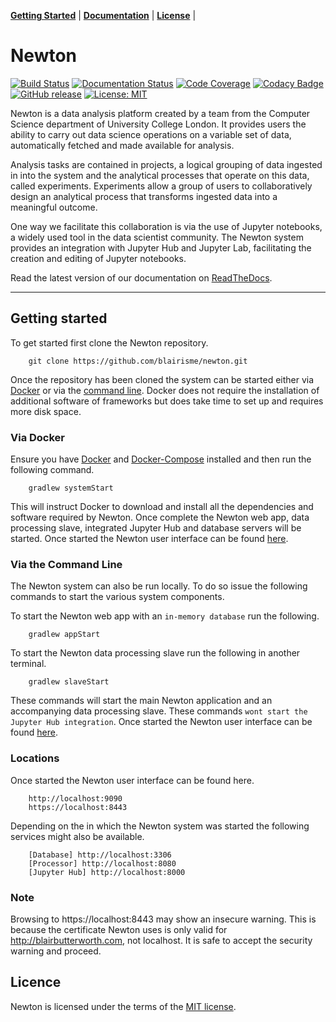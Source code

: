 **[Getting Started](#getting-started)** |
**[Documentation](https://newton.readthedocs.io/)** |
**[License](#licence)** |

# Newton

[![Build Status](https://travis-ci.com/blairisme/newton.svg?branch=master)](https://travis-ci.com/blairisme/newton)
[![Documentation Status](https://readthedocs.org/projects/newton/badge/?version=latest)](https://newton.readthedocs.io/en/latest/?badge=latest)
[![Code Coverage](https://codecov.io/gh/blairisme/newton/branch/master/graph/badge.svg)](https://codecov.io/gh/blairisme/newton)
[![Codacy Badge](https://api.codacy.com/project/badge/Grade/6d4ca6c355fc4a82aa773e7b5cf96585)](https://www.codacy.com/app/blairisme/newton?utm_source=github.com&amp;utm_medium=referral&amp;utm_content=blairisme/newton&amp;utm_campaign=Badge_Grade)
[![GitHub release](https://img.shields.io/badge/release-v0.1-blue.svg)](https://github.com/blairisme/newton/releases/tag/v0.1)
[![License: MIT](https://img.shields.io/badge/license-MIT-blue.svg)](https://opensource.org/licenses/MIT)

Newton is a data analysis platform created by a team from the Computer Science
department of University College London. It provides users the ability to carry
out data science operations on a variable set of data, automatically fetched and
made available for analysis.

Analysis tasks are contained in projects, a logical grouping of data ingested in
into the system and the analytical processes that operate on this data, called
experiments. Experiments allow a group of users to collaboratively design an
analytical process that transforms ingested data into a meaningful outcome.

One way we facilitate this collaboration is via the use of Jupyter notebooks, a
widely used tool in the data scientist community. The Newton system provides an
integration with Jupyter Hub and Jupyter Lab, facilitating the creation and
editing of Jupyter notebooks.


Read the latest version of our documentation on
[ReadTheDocs](https://newton.readthedocs.io/en/latest/).

---
<a name="getting-started"></a>

## Getting started

To get started first clone the Newton repository.

```
    git clone https://github.com/blairisme/newton.git
```

Once the repository has been cloned the system can be started either via
[Docker](#via-docker) or via the [command line](#via-command). Docker does not
require the installation of additional software of frameworks but does take time
to set up and requires more disk space.

<a name="via-docker"></a>

### Via Docker

Ensure you have [Docker](https://www.docker.com/) and
[Docker-Compose](https://docs.docker.com/compose/) installed and then run the
following command.

```
    gradlew systemStart
```

This will instruct Docker to download and install all the dependencies and
software required by Newton. Once complete the Newton web app, data processing
slave, integrated Jupyter Hub and database servers will be started. Once started
the Newton user interface can be found [here](#via-location).

<a name="via-command"></a>

### Via the Command Line

The Newton system can also be run locally. To do so issue the following commands
to start the various system components.

To start the Newton web app with an ``in-memory database`` run the following.

```
    gradlew appStart
```

To start the Newton data processing slave run the following in another terminal.

```
    gradlew slaveStart
```

These commands will start the main Newton application and an accompanying data
processing slave. These commands ``wont start the Jupyter Hub integration``.
Once started the Newton user interface can be found [here](#via-location).

<a name="via-location"></a>

### Locations

Once started the Newton user interface can be found here.

```
    http://localhost:9090
    https://localhost:8443
```

Depending on the in which the Newton system was started the following services
might also be available.

```
    [Database] http://localhost:3306
    [Processor] http://localhost:8080
    [Jupyter Hub] http://localhost:8000
```

### Note

Browsing to https://localhost:8443 may show an insecure warning. This is because
the certificate Newton uses is only valid for http://blairbutterworth.com, not
localhost. It is safe to accept the security warning and proceed.

<a name="licence"></a>

## Licence

Newton is licensed under the terms of the
[MIT license](https://github.com/blairisme/newton/blob/master/LICENSE).
